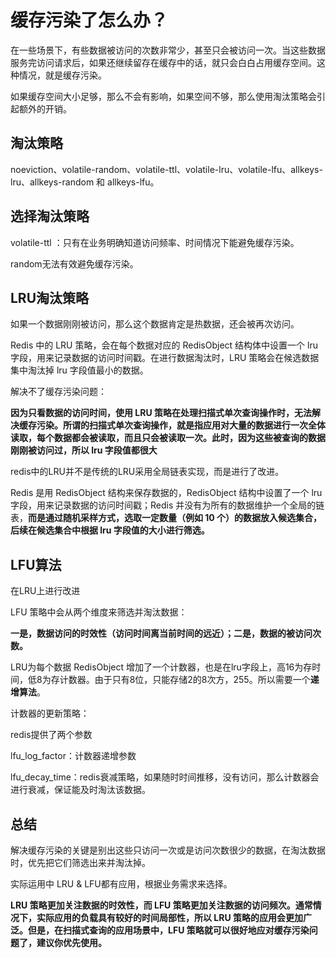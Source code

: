 # 缓存污染了怎么办？

在一些场景下，有些数据被访问的次数非常少，甚至只会被访问一次。当这些数据服务完访问请求后，如果还继续留存在缓存中的话，就只会白白占用缓存空间。这种情况，就是缓存污染。

如果缓存空间大小足够，那么不会有影响，如果空间不够，那么使用淘汰策略会引起额外的开销。

## 淘汰策略

noeviction、volatile-random、volatile-ttl、volatile-lru、volatile-lfu、allkeys-lru、allkeys-random 和 allkeys-lfu。



## 选择淘汰策略

volatile-ttl ：只有在业务明确知道访问频率、时间情况下能避免缓存污染。

random无法有效避免缓存污染。

## LRU淘汰策略

如果一个数据刚刚被访问，那么这个数据肯定是热数据，还会被再次访问。

Redis 中的 LRU 策略，会在每个数据对应的 RedisObject 结构体中设置一个 lru 字段，用来记录数据的访问时间戳。在进行数据淘汰时，LRU 策略会在候选数据集中淘汰掉 lru 字段值最小的数据。

解决不了缓存污染问题：

**因为只看数据的访问时间，使用 LRU 策略在处理扫描式单次查询操作时，无法解决缓存污染。所谓的扫描式单次查询操作，就是指应用对大量的数据进行一次全体读取，每个数据都会被读取，而且只会被读取一次。此时，因为这些被查询的数据刚刚被访问过，所以 lru 字段值都很大**



redis中的LRU并不是传统的LRU采用全局链表实现，而是进行了改进。

Redis 是用 RedisObject 结构来保存数据的，RedisObject 结构中设置了一个 lru 字段，用来记录数据的访问时间戳；Redis 并没有为所有的数据维护一个全局的链表，**而是通过随机采样方式，选取一定数量（例如 10 个）的数据放入候选集合，后续在候选集合中根据 lru 字段值的大小进行筛选。**

## LFU算法

在LRU上进行改进

LFU 策略中会从两个维度来筛选并淘汰数据：

**一是，数据访问的时效性（访问时间离当前时间的远近）；二是，数据的被访问次数。**

LRU为每个数据 RedisObject 增加了一个计数器，也是在lru字段上，高16为存时间，低8为存计数器。由于只有8位，只能存储2的8次方，255。所以需要一个**递增算法**。



计数器的更新策略：

redis提供了两个参数

lfu_log_factor：计数器递增参数

lfu_decay_time：redis衰减策略，如果随时时间推移，没有访问，那么计数器会进行衰减，保证能及时淘汰该数据。



## 总结

解决缓存污染的关键是别出这些只访问一次或是访问次数很少的数据，在淘汰数据时，优先把它们筛选出来并淘汰掉。

实际运用中 LRU & LFU都有应用，根据业务需求来选择。

**LRU 策略更加关注数据的时效性，而 LFU 策略更加关注数据的访问频次。通常情况下，实际应用的负载具有较好的时间局部性，所以 LRU 策略的应用会更加广泛。但是，在扫描式查询的应用场景中，LFU 策略就可以很好地应对缓存污染问题了，建议你优先使用。**



